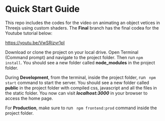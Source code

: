 # Quick Start Guide

This repo includes the codes for the video on animating an object vetices in Threejs using custom shaders. The **Final** branch has the final codea for the Youtube tutorial below:

https://youtu.be/VwSRizyr1pI

Download or clone the project on your local drive. Open Terminal (Command prompt) and navigate to the project folder. Then run ```npm install```. You should see a new folder called **node_modules** in the project folder.

During **Development**, from the terminal, inside the project folder, run ``` npm start``` command to start the server. You should see a new folder called **public** in the project folder with compiled css, javascript and all the files in the static folder. You now can visit ***localhost:3000*** in your browser to access the home page.

For **Production**, make sure to run ``` npm frontend:prod``` command inside the project folder.